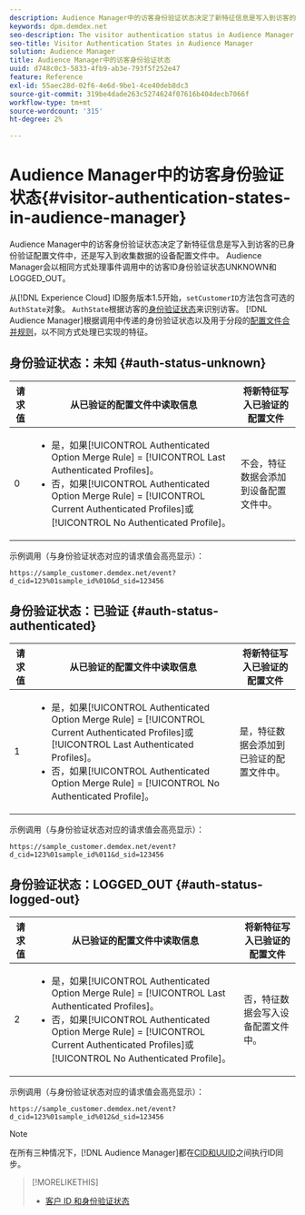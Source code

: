 ```yaml
---
description: Audience Manager中的访客身份验证状态决定了新特征信息是写入到访客的已身份验证配置文件中，还是写入到收集数据的设备配置文件中。 Audience Manager会以相同方式处理事件调用中的访客ID身份验证状态UNKNOWN和LOGGED_OUT。
keywords: dpm.demdex.net
seo-description: The visitor authentication status in Audience Manager determines if the new trait information is written to the visitor's authenticated profile or to the device profile, where the data was collected from. Audience Manager handles the visitor ID authentication statuses UNKNOWN and LOGGED_OUT in event calls in the same way.
seo-title: Visitor Authentication States in Audience Manager
solution: Audience Manager
title: Audience Manager中的访客身份验证状态
uuid: d748c0c3-5833-4fb9-ab3e-793f5f252e47
feature: Reference
exl-id: 55aec28d-02f6-4e6d-9be1-4ce40deb8dc3
source-git-commit: 319be4dade263c5274624f07616b404decb7066f
workflow-type: tm+mt
source-wordcount: '315'
ht-degree: 2%

---
```


# Audience Manager中的访客身份验证状态{#visitor-authentication-states-in-audience-manager}

Audience Manager中的访客身份验证状态决定了新特征信息是写入到访客的已身份验证配置文件中，还是写入到收集数据的设备配置文件中。 Audience Manager会以相同方式处理事件调用中的访客ID身份验证状态UNKNOWN和LOGGED_OUT。

从[!DNL Experience Cloud] ID服务版本1.5开始，`setCustomerID`方法包含可选的`AuthState`对象。 `AuthState`根据访客的[身份验证状态](https://experienceleague.adobe.com/docs/id-service/using/reference/authenticated-state.html)来识别访客。 [!DNL Audience Manager]根据调用中传递的身份验证状态以及用于分段的[配置文件合并规则](../features/profile-merge-rules/merge-rules-dashboard.md)，以不同方式处理已实现的特征。

## 身份验证状态：未知 {#auth-status-unknown}

| 请求值 | 从已验证的配置文件中读取信息 | 将新特征写入已验证的配置文件 |
|---|---|---|
| 0 | <ul><li>是，如果[!UICONTROL Authenticated Option Merge Rule] = [!UICONTROL Last Authenticated Profiles]。</li><li>否，如果[!UICONTROL Authenticated Option Merge Rule] = [!UICONTROL Current Authenticated Profiles]或[!UICONTROL No Authenticated Profile]。</li></ul> | 不会，特征数据会添加到设备配置文件中。 |

示例调用（与身份验证状态对应的请求值会高亮显示）：

`https://sample_customer.demdex.net/event?d_cid=123%01sample_id%010&d_sid=123456`

## 身份验证状态：已验证 {#auth-status-authenticated}

| 请求值 | 从已验证的配置文件中读取信息 | 将新特征写入已验证的配置文件 |
|---|---|---|
| 1 | <ul><li>是，如果[!UICONTROL Authenticated Option Merge Rule] = [!UICONTROL Current Authenticated Profiles]或[!UICONTROL Last Authenticated Profiles]。</li><li>否，如果[!UICONTROL Authenticated Option Merge Rule] = [!UICONTROL No Authenticated Profile]。</li></ul> | 是，特征数据会添加到已验证的配置文件中。 |

示例调用（与身份验证状态对应的请求值会高亮显示）：

`https://sample_customer.demdex.net/event?d_cid=123%01sample_id%011&d_sid=123456`

## 身份验证状态：LOGGED_OUT {#auth-status-logged-out}

| 请求值 | 从已验证的配置文件中读取信息 | 将新特征写入已验证的配置文件 |
|---|---|---|
| 2 | <ul><li>是，如果[!UICONTROL Authenticated Option Merge Rule] = [!UICONTROL Last Authenticated Profiles]。</li><li>否，如果[!UICONTROL Authenticated Option Merge Rule] = [!UICONTROL Current Authenticated Profiles]或[!UICONTROL No Authenticated Profile]。</li></ul> | 否，特征数据会写入设备配置文件中。 |

示例调用（与身份验证状态对应的请求值会高亮显示）：

`https://sample_customer.demdex.net/event?d_cid=123%01sample_id%012&d_sid=123456`

>[!NOTE]
>
>在所有三种情况下，[!DNL Audience Manager]都在[CID和UUID](../reference/ids-in-aam.md)之间执行ID同步。

>[!MORELIKETHIS]
>
>* [客户 ID 和身份验证状态](https://experienceleague.adobe.com/docs/id-service/using/reference/authenticated-state.html)
